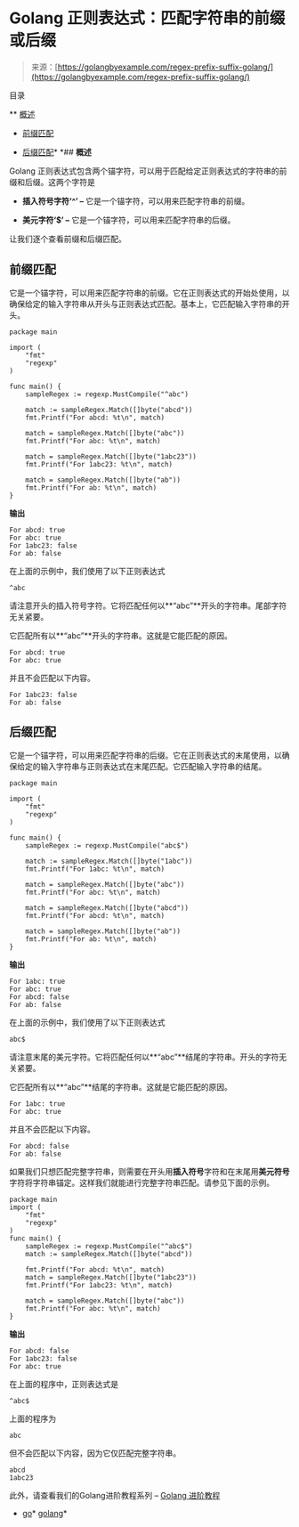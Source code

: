 <!--yml

类别：未分类

日期：2024-10-13 06:36:57

-->

# Golang 正则表达式：匹配字符串的前缀或后缀

> 来源：[https://golangbyexample.com/regex-prefix-suffix-golang/](https://golangbyexample.com/regex-prefix-suffix-golang/)

目录

**   [概述](#Overview "概述")

+   [前缀匹配](#Prefix_Matching "前缀匹配")

+   [后缀匹配](#Suffix_Matching "后缀匹配")*  *## **概述**

Golang 正则表达式包含两个锚字符，可以用于匹配给定正则表达式的字符串的前缀和后缀。这两个字符是

+   **插入符号字符‘^’ –** 它是一个锚字符，可以用来匹配字符串的前缀。

+   **美元字符‘$’ –** 它是一个锚字符，可以用来匹配字符串的后缀。

让我们逐个查看前缀和后缀匹配。

## **前缀匹配**

它是一个锚字符，可以用来匹配字符串的前缀。它在正则表达式的开始处使用，以确保给定的输入字符串从开头与正则表达式匹配。基本上，它匹配输入字符串的开头。

```
package main

import (
    "fmt"
    "regexp"
)

func main() {
    sampleRegex := regexp.MustCompile("^abc")

    match := sampleRegex.Match([]byte("abcd"))
    fmt.Printf("For abcd: %t\n", match)

    match = sampleRegex.Match([]byte("abc"))
    fmt.Printf("For abc: %t\n", match)

    match = sampleRegex.Match([]byte("1abc23"))
    fmt.Printf("For 1abc23: %t\n", match)

    match = sampleRegex.Match([]byte("ab"))
    fmt.Printf("For ab: %t\n", match)
}
```

**输出**

```
For abcd: true
For abc: true
For 1abc23: false
For ab: false
```

在上面的示例中，我们使用了以下正则表达式

```
^abc
```

请注意开头的插入符号字符。它将匹配任何以**“abc”**开头的字符串。尾部字符无关紧要。

它匹配所有以**“abc”**开头的字符串。这就是它能匹配的原因。

```
For abcd: true
For abc: true
```

并且不会匹配以下内容。

```
For 1abc23: false
For ab: false
```

## **后缀匹配**

它是一个锚字符，可以用来匹配字符串的后缀。它在正则表达式的末尾使用，以确保给定的输入字符串与正则表达式在末尾匹配。它匹配输入字符串的结尾。

```
package main

import (
	"fmt"
	"regexp"
)

func main() {
	sampleRegex := regexp.MustCompile("abc$")

	match := sampleRegex.Match([]byte("1abc"))
	fmt.Printf("For 1abc: %t\n", match)

	match = sampleRegex.Match([]byte("abc"))
	fmt.Printf("For abc: %t\n", match)

	match = sampleRegex.Match([]byte("abcd"))
	fmt.Printf("For abcd: %t\n", match)

	match = sampleRegex.Match([]byte("ab"))
	fmt.Printf("For ab: %t\n", match)
}
```

**输出**

```
For 1abc: true
For abc: true
For abcd: false
For ab: false
```

在上面的示例中，我们使用了以下正则表达式

```
abc$
```

请注意末尾的美元字符。它将匹配任何以**“abc”**结尾的字符串。开头的字符无关紧要。

它匹配所有以**“abc”**结尾的字符串。这就是它能匹配的原因。

```
For 1abc: true
For abc: true
```

并且不会匹配以下内容。

```
For abcd: false
For ab: false
```

如果我们只想匹配完整字符串，则需要在开头用**插入符号**字符和在末尾用**美元符号**字符将字符串锚定。这样我们就能进行完整字符串匹配。请参见下面的示例。

```
package main
import (
    "fmt"
    "regexp"
)
func main() {
    sampleRegex := regexp.MustCompile("^abc$")
    match := sampleRegex.Match([]byte("abcd"))

    fmt.Printf("For abcd: %t\n", match)
    match = sampleRegex.Match([]byte("1abc23"))
    fmt.Printf("For 1abc23: %t\n", match)

    match = sampleRegex.Match([]byte("abc"))
    fmt.Printf("For abc: %t\n", match)
}
```

**输出**

```
For abcd: false
For 1abc23: false
For abc: true
```

在上面的程序中，正则表达式是

```
^abc$
```

上面的程序为

```
abc
```

但不会匹配以下内容，因为它仅匹配完整字符串。

```
abcd
1abc23
```

此外，请查看我们的Golang进阶教程系列 – [Golang 进阶教程](https://golangbyexample.com/golang-comprehensive-tutorial/)

+   [go](https://golangbyexample.com/tag/go/)*   [golang](https://golangbyexample.com/tag/golang/)*
